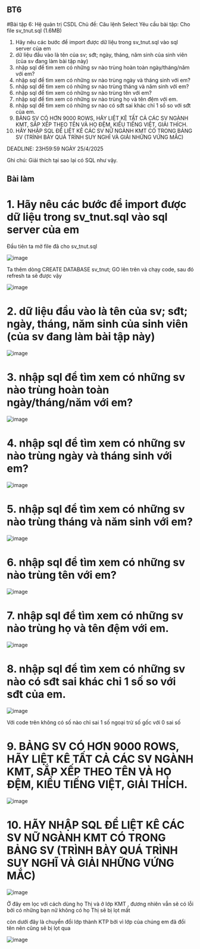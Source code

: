 ## BT6
#Bài tập 6: Hệ quản trị CSDL
Chủ đề: Câu lệnh Select
Yêu cầu bài tập: 
Cho file sv_tnut.sql (1.6MB)
1. Hãy nêu các bước để import được dữ liệu trong sv_tnut.sql vào sql server của em
2. dữ liệu đầu vào là tên của sv; sđt; ngày, tháng, năm sinh của sinh viên (của sv đang làm bài tập này)
3. nhập sql để tìm xem có những sv nào trùng hoàn toàn ngày/tháng/năm với em?
4. nhập sql để tìm xem có những sv nào trùng ngày và tháng sinh với em?
5. nhập sql để tìm xem có những sv nào trùng tháng và năm sinh với em?
6. nhập sql để tìm xem có những sv nào trùng tên với em?
7. nhập sql để tìm xem có những sv nào trùng họ và tên đệm với em.
8. nhập sql để tìm xem có những sv nào có sđt sai khác chỉ 1 số so với sđt của em.
9. BẢNG SV CÓ HƠN 9000 ROWS, HÃY LIỆT KÊ TẤT CẢ CÁC SV NGÀNH KMT, SẮP XẾP THEO TÊN VÀ HỌ ĐỆM, KIỂU TIẾNG  VIỆT, GIẢI THÍCH.
10. HÃY NHẬP SQL ĐỂ LIỆT KÊ CÁC SV NỮ NGÀNH KMT CÓ TRONG BẢNG SV (TRÌNH BÀY QUÁ TRÌNH SUY NGHĨ VÀ GIẢI NHỮNG VỨNG MẮC)

DEADLINE: 23H59:59 NGÀY 25/4/2025

Ghi chú: Giải thích tại sao lại có SQL như vậy.
## Bài làm
# 1. Hãy nêu các bước để import được dữ liệu trong sv_tnut.sql vào sql server của em

Đầu tiên ta mở file đã cho sv_tnut.sql

![image](https://github.com/user-attachments/assets/b607b98e-c78d-454a-90ae-4b25fc2e78a0) 

Ta thêm dòng CREATE DATABASE sv_tnut; GO lên trên và chạy code, sau đó refresh ta sẽ được vậy

![image](https://github.com/user-attachments/assets/4f8c4e22-424f-4680-809a-fbcc19a2f66b)
# 2. dữ liệu đầu vào là tên của sv; sđt; ngày, tháng, năm sinh của sinh viên (của sv đang làm bài tập này)
![image](https://github.com/user-attachments/assets/e3bda6c0-7d5d-421b-8def-006bf072fd9f)
# 3. nhập sql để tìm xem có những sv nào trùng hoàn toàn ngày/tháng/năm với em?
![image](https://github.com/user-attachments/assets/695bdeb0-960e-407a-8f62-cf9732c13fe1) 
# 4. nhập sql để tìm xem có những sv nào trùng ngày và tháng sinh với em?
![image](https://github.com/user-attachments/assets/b6d654ce-3d0f-494d-b3b7-41d575d43650) 
# 5. nhập sql để tìm xem có những sv nào trùng tháng và năm sinh với em?
![image](https://github.com/user-attachments/assets/e6a9a81a-ef18-42f3-b068-ca0d3bcca096) 
# 6. nhập sql để tìm xem có những sv nào trùng tên với em?
![image](https://github.com/user-attachments/assets/7bca8882-5b99-42ca-8fe2-9264031ab48b) 
# 7. nhập sql để tìm xem có những sv nào trùng họ và tên đệm với em.
![image](https://github.com/user-attachments/assets/4593373a-d704-4f80-9e13-ba9e46eb229e) 
# 8. nhập sql để tìm xem có những sv nào có sđt sai khác chỉ 1 số so với sđt của em.
![image](https://github.com/user-attachments/assets/63a0ef05-5ef5-4104-b375-b68c830f548f) 

Với code trên không có số nào chỉ sai 1 số ngoại trừ số gốc với 0 sai số

# 9. BẢNG SV CÓ HƠN 9000 ROWS, HÃY LIỆT KÊ TẤT CẢ CÁC SV NGÀNH KMT, SẮP XẾP THEO TÊN VÀ HỌ ĐỆM, KIỂU TIẾNG  VIỆT, GIẢI THÍCH.
![image](https://github.com/user-attachments/assets/db64c07b-c71e-4ad5-93e1-9e1d8b3b2c57) 
# 10. HÃY NHẬP SQL ĐỂ LIỆT KÊ CÁC SV NỮ NGÀNH KMT CÓ TRONG BẢNG SV (TRÌNH BÀY QUÁ TRÌNH SUY NGHĨ VÀ GIẢI NHỮNG VỨNG MẮC)
![image](https://github.com/user-attachments/assets/e9deb5d9-1817-42f3-8c7c-d3c9920a6575) 

Ở đây em lọc với cách dùng họ Thị và ở lớp KMT , đương nhiên vẫn sẽ có lỗi bởi có những bạn nữ không có họ Thị sẽ bị lọt mất

còn dưới đây là chuyển đổi lớp thành KTP bởi vì lớp của chúng em đã đổi tên nên cũng sẽ bị lọt qua

![image](https://github.com/user-attachments/assets/add76d2e-6704-49e3-8cae-6d3cea257515)







